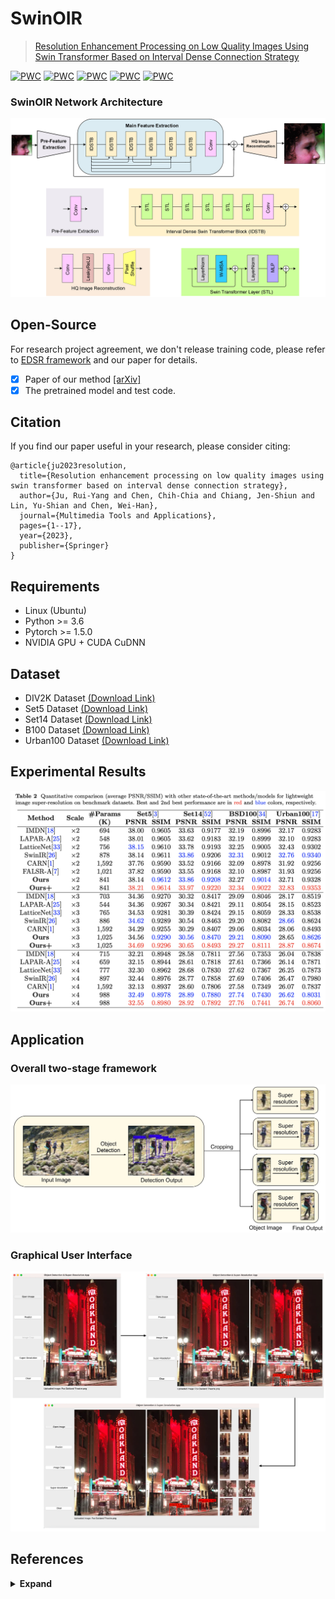 # SwinOIR

> [Resolution Enhancement Processing on Low Quality Images Using Swin Transformer Based on Interval Dense Connection Strategy](https://arxiv.org/abs/2303.09190)

[![PWC](https://img.shields.io/endpoint.svg?url=https://paperswithcode.com/badge/a-framework-for-real-time-object-detection/image-super-resolution-on-bsd100-3x-upscaling)](https://paperswithcode.com/sota/image-super-resolution-on-bsd100-3x-upscaling?p=a-framework-for-real-time-object-detection)
[![PWC](https://img.shields.io/endpoint.svg?url=https://paperswithcode.com/badge/a-framework-for-real-time-object-detection/image-super-resolution-on-set14-3x-upscaling)](https://paperswithcode.com/sota/image-super-resolution-on-set14-3x-upscaling?p=a-framework-for-real-time-object-detection)
[![PWC](https://img.shields.io/endpoint.svg?url=https://paperswithcode.com/badge/a-framework-for-real-time-object-detection/image-super-resolution-on-set5-2x-upscaling)](https://paperswithcode.com/sota/image-super-resolution-on-set5-2x-upscaling?p=a-framework-for-real-time-object-detection)
[![PWC](https://img.shields.io/endpoint.svg?url=https://paperswithcode.com/badge/a-framework-for-real-time-object-detection/image-super-resolution-on-set5-3x-upscaling)](https://paperswithcode.com/sota/image-super-resolution-on-set5-3x-upscaling?p=a-framework-for-real-time-object-detection)
[![PWC](https://img.shields.io/endpoint.svg?url=https://paperswithcode.com/badge/a-framework-for-real-time-object-detection/image-super-resolution-on-urban100-3x)](https://paperswithcode.com/sota/image-super-resolution-on-urban100-3x?p=a-framework-for-real-time-object-detection)

### SwinOIR Network Architecture
<p align="center">
  <img src="img/figure_swinoir.jpg" width="640" title="swinoir">
</p>

## Open-Source
For research project agreement, we don't release training code, please refer to [EDSR framework](https://github.com/sanghyun-son/EDSR-PyTorch) and our paper for details.
- [x] Paper of our method [[arXiv]](https://arxiv.org/abs/2303.09190)
- [x] The pretrained model and test code.

## Citation
If you find our paper useful in your research, please consider citing:

    @article{ju2023resolution,
      title={Resolution enhancement processing on low quality images using swin transformer based on interval dense connection strategy},
      author={Ju, Rui-Yang and Chen, Chih-Chia and Chiang, Jen-Shiun and Lin, Yu-Shian and Chen, Wei-Han},
      journal={Multimedia Tools and Applications},
      pages={1--17},
      year={2023},
      publisher={Springer}
    }
  
## Requirements
* Linux (Ubuntu)
* Python >= 3.6
* Pytorch >= 1.5.0
* NVIDIA GPU + CUDA CuDNN

## Dataset
* DIV2K Dataset [(Download Link)](https://data.vision.ee.ethz.ch/cvl/DIV2K/)
* Set5 Dataset [(Download Link)](http://people.rennes.inria.fr/Aline.Roumy/results/SR_BMVC12.html)
* Set14 Dataset [(Download Link)](https://sites.google.com/site/romanzeyde/research-interests)
* B100 Dataset [(Download Link)](https://www2.eecs.berkeley.edu/Research/Projects/CS/vision/bsds/)
* Urban100 Dataset [(Download Link)](https://www.kaggle.com/datasets/harshraone/urban100)

## Experimental Results
<p align="center">
  <img src="img/figure_experiment.jpg" width="640" title="experiment">
</p>

## Application
### Overall two-stage framework
<p align="center">
  <img src="img/figure_stage.jpg" width="640" title="stage">
</p>

### Graphical User Interface 
<p align="center">
  <img src="img/figure_app.jpg" width="640" title="app">
</p>

## References

<details><summary> <b>Expand</b> </summary>
  
* [RLFN](https://github.com/bytedance/RLFN)
* [EDSR](https://github.com/sanghyun-son/EDSR-PyTorch)
* [Swin-Transformer](https://github.com/microsoft/Swin-Transformer)
* [SwinIR](https://github.com/JingyunLiang/SwinIR)
